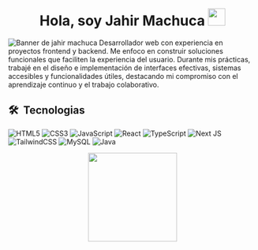 <h1 align="center"><b>Hola, soy Jahir Machuca </b><img src="https://media.giphy.com/media/hvRJCLFzcasrR4ia7z/giphy.gif" width="35"></h1>

![Banner de jahir machuca](banner.png)
Desarrollador web con experiencia en proyectos frontend y backend. Me enfoco en construir soluciones funcionales que faciliten la experiencia del usuario. Durante mis prácticas, trabajé en el diseño e implementación de interfaces efectivas, sistemas accesibles y funcionalidades útiles, destacando mi compromiso con el aprendizaje continuo y el trabajo colaborativo.

## 🛠 &nbsp;Tecnologias
![HTML5](https://img.shields.io/badge/html5-%23E34F26.svg?style=for-the-badge&logo=html5&logoColor=white)
![CSS3](https://img.shields.io/badge/css3-%231572B6.svg?style=for-the-badge&logo=css3&logoColor=white)
![JavaScript](https://img.shields.io/badge/javascript-%23323330.svg?style=for-the-badge&logo=javascript&logoColor=%23F7DF1E)
![React](https://img.shields.io/badge/react-%2320232a.svg?style=for-the-badge&logo=react&logoColor=%2361DAFB)
![TypeScript](https://img.shields.io/badge/typescript-%23007ACC.svg?style=for-the-badge&logo=typescript&logoColor=white)
![Next JS](https://img.shields.io/badge/Next-black?style=for-the-badge&logo=next.js&logoColor=white)
![TailwindCSS](https://img.shields.io/badge/tailwindcss-%2338B2AC.svg?style=for-the-badge&logo=tailwind-css&logoColor=white)
![MySQL](https://img.shields.io/badge/mysql-4479A1.svg?style=for-the-badge&logo=mysql&logoColor=white)
![Java](https://img.shields.io/badge/java-%23ED8B00.svg?style=for-the-badge&logo=java&logoColor=white)&nbsp;


<p align="center">
  <a href="https://github.com/JahirMM">
    <img height="180em" src="https://github-readme-stats-eight-theta.vercel.app/api?username=JahirMM&show_icons=true&theme=algolia&include_all_commits=true&count_private=true"/>
  </a>
</p>